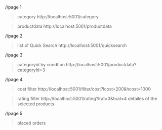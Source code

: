 //page 1
>category
http://localhost:5001/category

>productdata
http://localhost:5001/productdata

//page 2
> list of Quick Search
http://localhost:5001/quicksearch

//page 3
>categoryid by condtion
http://localhost:5001/productdata?categoryId=3 

//page 4
>cost filter
http://localhost:5001/filter/cost?lcost=200&hcost=1000

>rating filter
http://localhost:5001/rating?lrat=3&hrat=4
>detailes of the selected products

//page 5

>placed orders